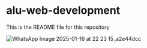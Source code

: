 # alu-web-development
This is the README file for this repository

![WhatsApp Image 2025-01-16 at 22 23 15_a2e44dcc](https://github.com/user-attachments/assets/f13650fa-4df2-4fe2-9eca-305dcda29309)

